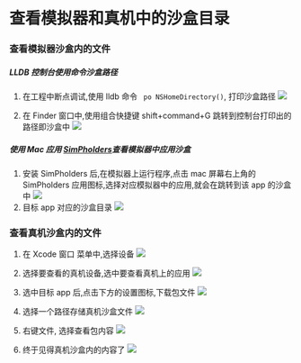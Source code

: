 # 查看模拟器和真机中的沙盒目录

### 查看模拟器沙盒内的文件

##### LLDB 控制台使用命令沙盒路径 

1. 在工程中断点调试,使用 lldb 命令 ` po NSHomeDirectory()`, 打印沙盒路径
![](http://maomilaoshi.top/14804885686826.jpg)

2. 在 Finder 窗口中,使用组合快捷键 shift+command+G 跳转到控制台打印出的路径即沙盒中
![](http://maomilaoshi.top/14804889907648.jpg)


##### 使用 Mac 应用 [SimPholders](https://simpholders.com/)查看模拟器中应用沙盒
1. 安装 SimPholders 后,在模拟器上运行程序,点击 mac 屏幕右上角的 SimPholders 应用图标,选择对应模拟器中的应用,就会在跳转到该 app 的沙盒中
![](http://maomilaoshi.top/14804902682047.jpg)
2. 目标 app 对应的沙盒目录
![](http://maomilaoshi.top/14804904123401.jpg)


### 查看真机沙盒内的文件

1. 在 Xcode 窗口 菜单中,选择设备
![](http://maomilaoshi.top/14804855915925.jpg)

2. 选择要查看的真机设备,选中要查看真机上的应用 
![](http://maomilaoshi.top/14804858918567.jpg)

3. 选中目标 app 后,点击下方的设置图标,下载包文件
![](http://maomilaoshi.top/14804860951156.jpg)

4. 选择一个路径存储真机沙盒文件
![](http://maomilaoshi.top/14804861867281.jpg)

5. 右键文件, 选择查看包内容
![](http://maomilaoshi.top/14804863383569.jpg)

6. 终于见得真机沙盒内的内容了
![](http://maomilaoshi.top/14804863785399.jpg)



